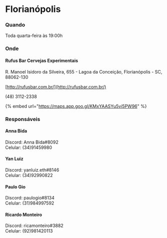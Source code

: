 # Florianópolis

### Quando

Toda quarta-feira às 19:00h

### Onde

#### Rufus Bar Cervejas Experimentais

R. Manoel Isidoro da Silveira, 655 - Lagoa da Conceição, Florianópolis - SC, 88062-130

[http://rufusbar.com.br/](http://rufusbar.com.br/)

(48) 3112-2338

{% embed url="https://maps.app.goo.gl/KMxYAASYu5vi5PW96" %}

### Responsáveis

#### Anna Bida

Discord: Anna Bida#8092\
Celular: (34)91459980

#### Yan Luiz

Discord: yanluiz.eth#8146\
Celular:  (34)92990822

#### Paulo Gio

Discord: paulogio#8134\
Celular: (31)984997592

#### Ricardo Monteiro

Discord: ricamonteiro#3882\
Celular: (92)981420113
